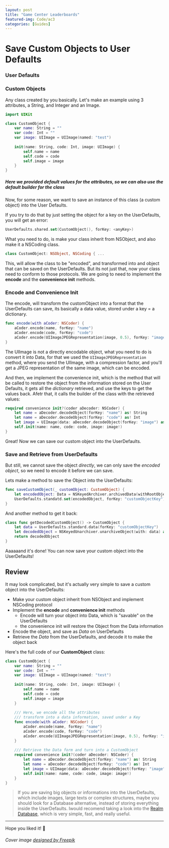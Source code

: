 ```yaml
---
layout: post
title: "Game Center Leaderboards"
featured-img: Code/ac3
categories: [Guides]
---
```


# Save Custom Objects to User Defaults

### User Defaults

### Custom Objects
Any class created by you basically.
Let's make an example using 3 attributes, a String, and Integer and an Image.

```swift
import UIKit

class CustomObject {
	var name: String = ""
	var code: Int = ""
	var image: UIImage = UIImage(named: "test")
	
	init(name: String, code: Int, image: UIImage) {
		self.name = name
		self.code = code
		self.image = image
	}
}
```
##### Here we provided default values for the attributes, so we can also use the default builder for the class

Now, for some reason, we want to save an instance of this class (a custom object) into the User Defaults.

If you try to do that by just setting the object for a key on the UserDefaults, you will get an error:

```swift
UserDefaults.shared.set(CustomObject(), forKey: <anyKey>)
```

What you need to do, is make your class inherit from NSObject, and also make it a NSCoding class.

```swift
class CustomObject: NSObject, NSCoding { ...
```

This, will allow the class to be "encoded", and transformed into and object that can be saved on the UserDefaults. But its not just that, now your class need to conform to those protocols. We are going to need to implement the **encode** and the **convenience init** methods.

### Encode and Convenience Init

The encode, will transform the customObject into a format that the UserDefaults can save, its basically a data value, stored under a key = a dictionary.

```swift
func encode(with aCoder: NSCoder) {
    aCoder.encode(name, forKey: "name")
    aCoder.encode(code, forKey: "code")
    aCoder.encode(UIImageJPEGRepresentation(image, 0.5), forKey: "image")
}
```
The UIImage is not a directly encodable object, what you need to do is convert it into Data, for that we used the ```UIImageJPEGRepresentation``` method, where you send the UIImage, with a compression factor, and you'll get a JPEG representation of the same image, which can be encoded.

And then, we implement the convenience init, which is the method that will be called to restore the object from the information stored on the User Defaults, it gets all the *dictionary* retrieved, and use the keys to get the values back. Afetr that, it calls the builder of the class with the retrieved values:

```swift
required convenience init?(coder aDecoder: NSCoder) {
    let name = aDecoder.decodeObject(forKey: "name") as! String
    let name = aDecoder.decodeObject(forKey: "code") as! Int
    let image = UIImage(data: aDecoder.decodeObject(forKey: "image") as! Data)
    self.init(name: name, code: code, image: image!)
}
```
Great! Now we can save our custom object into the UserDefaults.

### Save and Retrieve from UserDefaults

But still, we cannot save the object *directly*, we can only save the *encoded object*, so we need to encode it before we can save.

Lets make a method to save the Object into the UserDefaults:


```swift
func saveCustomObject(_ customObject: CustomObject) {
    let encodedObject: Data = NSKeyedArchiver.archivedData(withRootObject: customObject)
    UserDefaults.standatd.set(encodedObject, forKey: "customObjectKey")
}
```

And another method to get it back:

```swift
class func getDecodedCustomObject() -> CustomObject {
	let data = UserDefaults.standard.data(forKey: "customObjectKey")
    let decodedObject = NSKeyedUnarchiver.unarchiveObject(with: data) as! CustomObject
    return decodedObject
}
```

Aaaaaand it's done! You can now save your custom object into the UserDefaults!

## Review

It may look complicated, but it's actually very simple to save a custom object into the UserDefaults:

- Make your custom object inherit from NSObject and implement NSCoding protocol
- Implement the **encode** and **convenience init** methods
     - Encode will turn your object into Data, which is "savable" on the UserDefaults
     - the convenience init will restore the Object from the Data information 
- Encode the object, and save as *Data* on UserDefaults
- Retrieve the *Data* from the UserDefaults, and decode it to make the object back

Here's the full code of our **CustomObject** class:

```swift
class CustomObject {
	var name: String = ""
	var code: Int = ""
	var image: UIImage = UIImage(named: "test")
	
	init(name: String, code: Int, image: UIImage) {
		self.name = name
		self.code = code
		self.image = image
	}
	
	/// Here, we encode all the attributes
	/// transform into a data information, saved under a Key
	func encode(with aCoder: NSCoder) {
	    aCoder.encode(name, forKey: "name")
	    aCoder.encode(code, forKey: "code")
	    aCoder.encode(UIImageJPEGRepresentation(image, 0.5), forKey: "image")
	}
	
	/// Retrieve the Data form and turn into a CustomObject
	required convenience init?(coder aDecoder: NSCoder) {
	    let name = aDecoder.decodeObject(forKey: "name") as! String
	    let name = aDecoder.decodeObject(forKey: "code") as! Int
	    let image = UIImage(data: aDecoder.decodeObject(forKey: "image") as! Data)
	    self.init(name: name, code: code, image: image!)
	}
}
```


> If you are saving big objects or informations into the UserDefaults, which include images, large texts or complex structures, maybe you should look for a Database alternative, instead of storing everything inside the UserDefaults. Iwould recomend taking a look into the [Realm Database](https://realm.io), which is very simple, fast, and really useful.

---
Hope you liked it! 🤖
###### Cover image <a href='https://www.freepik.com/free-vector/memphis-pattern_1177561.htm'>designed by Freepik</a>